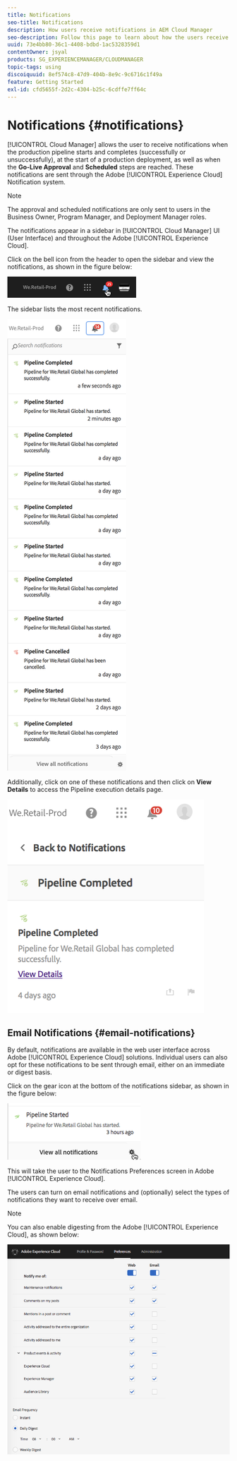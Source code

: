 ```yaml
---
title: Notifications
seo-title: Notifications
description: How users receive notifications in AEM Cloud Manager
seo-description: Follow this page to learn about how the users receive notifications when a pipeline starts and completes - successfully or unsuccessfully - in AEM Cloud Manager.
uuid: 73e4bb80-36c1-4408-bdbd-1ac5328359d1
contentOwner: jsyal
products: SG_EXPERIENCEMANAGER/CLOUDMANAGER
topic-tags: using
discoiquuid: 8ef574c8-47d9-404b-8e9c-9c6716c1f49a
feature: Getting Started
exl-id: cfd5655f-2d2c-4304-b25c-6cdffe7ff64c
---
```

# Notifications {#notifications}

[!UICONTROL Cloud Manager] allows the user to receive notifications when the production pipeline starts and completes (successfully or unsuccessfully), at the start of a production deployment, as well as when the **Go-Live Approval** and **Scheduled** steps are reached. These notifications are sent through the Adobe [!UICONTROL Experience Cloud] Notification system.

>[!NOTE]
>
>The approval and scheduled notifications are only sent to users in the Business Owner, Program Manager, and Deployment Manager roles.

The notifications appear in a sidebar in [!UICONTROL Cloud Manager] UI (User Interface) and throughout the Adobe [!UICONTROL Experience Cloud].

Click on the bell icon from the header to open the sidebar and view the notifications, as shown in the figure below:

![](assets/image2018-7-12_11-52-40.png)

The sidebar lists the most recent notifications.

![](assets/screen_shot_2018-07-20at91406pm.png)

Additionally, click on one of these notifications and then click on **View Details** to access the Pipeline execution details page.

![](assets/screen_shot_2018-08-14at43503pm.png)

## Email Notifications {#email-notifications}

By default, notifications are available in the web user interface across Adobe [!UICONTROL Experience Cloud] solutions. Individual users can also opt for these notifications to be sent through email, either on an immediate or digest basis.

Click on the gear icon at the bottom of the notifications sidebar, as shown in the figure below:

![](assets/image2018-7-12_12-8-19.png)

This will take the user to the Notifications Preferences screen in Adobe [!UICONTROL Experience Cloud].

The users can turn on email notifications and (optionally) select the types of notifications they want to receive over email.

>[!NOTE]
>
>You can also enable digesting from the Adobe [!UICONTROL Experience Cloud], as shown below:

![](assets/image2018-7-12_12-10-51.png)
